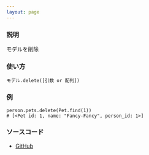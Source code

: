 ```yaml
---
layout: page
---
```

### 説明
モデルを削除

### 使い方
    モデル.delete([引数 or 配列])

### 例
    person.pets.delete(Pet.find(1))
    # [<Pet id: 1, name: "Fancy-Fancy", person_id: 1>]

### ソースコード
* [GitHub](https://github.com/rails/rails/blob/f33d52c95217212cbacc8d5e44b5a8e3cdc6f5b3/activerecord/lib/active_record/associations/collection_proxy.rb#L617)